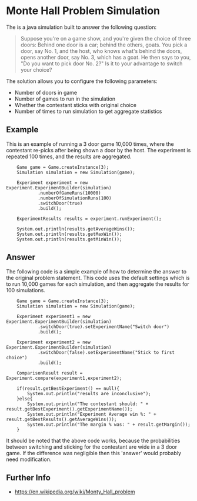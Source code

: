 # Monte Hall Problem Simulation

The is a java simulation built to answer the following question:

>Suppose you're on a game show, and you're given the choice of three doors: Behind one door is a car; behind the others, goats. You pick a door, say No. 1, and the host, who knows what's behind the doors, opens another door, say No. 3, which has a goat. He then says to you, "Do you want to pick door No. 2?" Is it to your advantage to switch your choice?

The solution allows you to configure the following parameters:

- Number of doors in game
- Number of games to run in the simulation
- Whether the contestant sticks with original choice
- Number of times to run simulation to get aggregate statistics

## Example

This is an example of running a 3 door game 10,000 times, where the contestant re-picks after being shown a door by the host.
The experiment is repeated 100 times, and the results are aggregated.

        Game game = Game.createInstance(3);
        Simulation simulation = new Simulation(game);

        Experiment experiment = new Experiment.ExperimentBuilder(simulation)
                .numberOfGameRuns(10000)
                .numberOfSimulationRuns(100)
                .switchDoor(true)
                .build();

        ExperimentResults results = experiment.runExperiment();

        System.out.println(results.getAverageWins());
        System.out.println(results.getMaxWin());
        System.out.println(results.getMinWin());

## Answer

The following code is a simple example of how to determine the answer to the original problem statement. This code uses the default settings which is to run 10,000 games for each simulation, and then aggregate the results for 100 simulations.

        Game game = Game.createInstance(3);
        Simulation simulation = new Simulation(game);

        Experiment experiment1 = new Experiment.ExperimentBuilder(simulation)
                .switchDoor(true).setExperimentName("Switch door")
                .build();

        Experiment experiment2 = new Experiment.ExperimentBuilder(simulation)
                .switchDoor(false).setExperimentName("Stick to first choice")
                .build();

        ComparisonResult result = Experiment.compare(experiment1,experiment2);

        if(result.getBestExperiment() == null){
            System.out.println("results are inconclusive");
        }else{
            System.out.println("The contestant should: " + result.getBestExperiment().getExperimentName());
            System.out.println("Experiment Average win %: " + result.getBestResults().getAverageWins());
            System.out.println("The margin % was: " + result.getMargin());
        }

It should be noted that the above code works, because the probabilities between switching and sticking for the contestant are wide in a 3 door game.
If the difference was negligible then this 'answer' would probably need modification.


## Further Info

- https://en.wikipedia.org/wiki/Monty_Hall_problem


